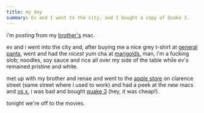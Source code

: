 ```yaml
---
title: my day
summary: Ev and I went to the city, and I bought a copy of Quake 3.
---
```


i'm posting from my [brother's](http://www.segpub.com.au/) mac.

ev and i went into the city and, after buying me a nice grey t-shirt at [general pants](http://www.generalpants.com.au/), went and had the *nicest* yum cha at [marigolds.](http://sydney.sidewalk.ninemsn.com.au/defaultdetail.asp?id=3667) man, i'm a fucking slob; noodles, soy sauce and rice all over my side of the table while ev's remained pristine and white.

met up with my brother and renae and went to the [apple store](http://www.buzzle.com.au/) on clarence street (same street where i used to work) and had a peek at the new macs and [os x.](http://www.apple.com/macosx/) i was bad and bought [quake 3](http://www.quakearena.com/) (hey, it was cheap!).

tonight we're off to the movies.